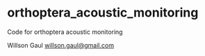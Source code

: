 # orthoptera_acoustic_monitoring
Code for orthoptera acoustic monitoring

Willson Gaul willson.gaul@gmail.com